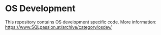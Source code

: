 # OS Development

This repository contains OS development specific code.
More information: https://www.SQLpassion.at/archive/category/osdev/
